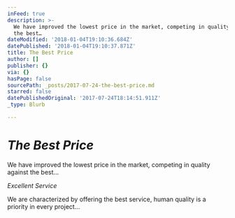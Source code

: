 ```yaml
---
inFeed: true
description: >-
  We have improved the lowest price in the market, competing in quality against
  the best…
dateModified: '2018-01-04T19:10:36.684Z'
datePublished: '2018-01-04T19:10:37.871Z'
title: The Best Price
author: []
publisher: {}
via: {}
hasPage: false
sourcePath: _posts/2017-07-24-the-best-price.md
starred: false
datePublishedOriginal: '2017-07-24T18:14:51.911Z'
_type: Blurb

---
```

# _The Best Price_

We have improved the lowest price in the market, competing in quality against the best...

_Excellent Service_

We are characterized by offering the best service, human quality is a priority in every project...